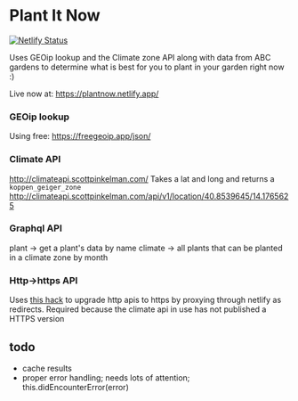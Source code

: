 # Plant It Now

[![Netlify Status](https://api.netlify.com/api/v1/badges/42802ad5-190c-4428-9889-c1a0668a480b/deploy-status)](https://app.netlify.com/sites/plantnow/deploys)

Uses GEOip lookup and the Climate zone API along with data from ABC gardens to determine what is best for you to plant in your garden right now :)

Live now at: https://plantnow.netlify.app/

### GEOip lookup

Using free: https://freegeoip.app/json/

### Climate API

http://climateapi.scottpinkelman.com/
Takes a lat and long and returns a `koppen_geiger_zone`
http://climateapi.scottpinkelman.com/api/v1/location/40.8539645/14.1765625

### Graphql API

plant -> get a plant's data by name
climate -> all plants that can be planted in a climate zone by month

### Http->https API

Uses [this hack](https://docs.netlify.com/routing/redirects/rewrites-proxies/#proxy-to-another-service) to upgrade http apis to https by proxying through netlify as redirects. Required because the climate api in use has not published a HTTPS version

## todo

- cache results
- proper error handling; needs lots of attention; this.didEncounterError(error)
